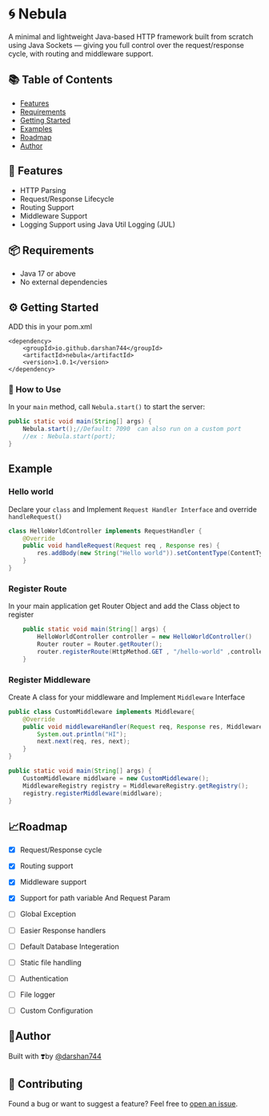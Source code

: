# 🌀 Nebula
A minimal and lightweight Java-based HTTP framework built from scratch using Java Sockets — giving you full control over the request/response cycle, with routing and middleware support.


## 📚 Table of Contents
- [Features](#-features)
- [Requirements](#-requirements)
- [Getting Started](#️-getting-started)
- [Examples](#example)
- [Roadmap](#-roadmap)
- [Author](#-author)


## 🚀 Features
- HTTP Parsing
- Request/Response Lifecycle
- Routing Support
- Middleware Support
- Logging Support using Java Util Logging (JUL)


## 📦 Requirements
- Java 17 or above
- No external dependencies


## ⚙️ Getting Started
ADD this in your pom.xml
```
<dependency>
    <groupId>io.github.darshan744</groupId>
    <artifactId>nebula</artifactId>
    <version>1.0.1</version>
</dependency>
```
### 🔧 How to Use

In your `main` method, call `Nebula.start()` to start the server:

```java
public static void main(String[] args) {
    Nebula.start();//Default: 7090  can also run on a custom port
    //ex : Nebula.start(port);
}
```
## Example

### Hello world

Declare your `class` and Implement `Request Handler Interface` and override `handleRequest()`

```java
class HelloWorldController implements RequestHandler {
    @Override
    public void handleRequest(Request req , Response res) {
        res.addBody(new String("Hello world")).setContentType(ContentType.TEXT_PLAIN);
    }
}
```

### Register Route

In your main application get Router Object and add the Class object to register

```java
    public static void main(String[] args) {
        HelloWorldController controller = new HelloWorldController()
        Router router = Router.getRouter();
        router.registerRoute(HttpMethod.GET , "/hello-world" ,controller);
    }
```

### Register Middleware

Create A class for your middleware and Implement `Middleware` Interface
```java
public class CustomMiddleware implements Middleware{
    @Override
    public void middlewareHandler(Request req, Response res, MiddlewareChain next) {
        System.out.println("HI");
        next.next(req, res, next);
    }
}

public static void main(String[] args) {
    CustomMiddleware middlware = new CustomMiddleware();
    MiddlewareRegistry registry = MiddlewareRegistry.getRegistry();
    registry.registerMiddleware(middlware);
}

```
## 📈Roadmap
- [x] Request/Response cycle
- [x] Routing support 
- [x] Middleware support
- [x] Support for path variable And Request Param
- [ ] Global Exception
- [ ] Easier Response handlers
- [ ] Default Database Integeration
- [ ] Static file handling
- [ ] Authentication 
- [ ] File logger
- [ ] Custom Configuration



## 📝Author
 Built with ❣️by [@darshan744](http://github.com/darshan744)

 ## 🤝 Contributing
Found a bug or want to suggest a feature? Feel free to [open an issue](https://github.com/darshan744/nebula/issues).
